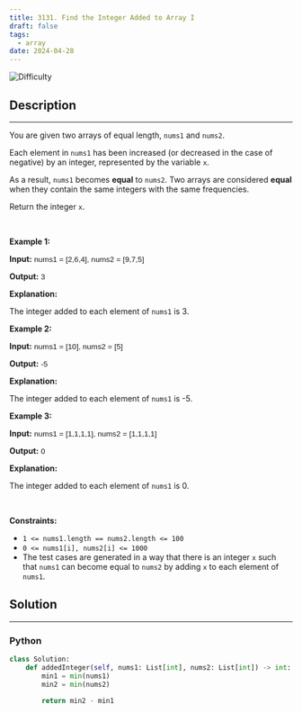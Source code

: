 ```yaml
---
title: 3131. Find the Integer Added to Array I
draft: false
tags: 
  - array
date: 2024-04-28
---
```


![Difficulty](https://img.shields.io/badge/Difficulty-Easy-blue.svg)

## Description

---
<p>You are given two arrays of equal length, <code>nums1</code> and <code>nums2</code>.</p>

<p>Each element in <code>nums1</code> has been increased (or decreased in the case of negative) by an integer, represented by the variable <code>x</code>.</p>

<p>As a result, <code>nums1</code> becomes <strong>equal</strong> to <code>nums2</code>. Two arrays are considered <strong>equal</strong> when they contain the same integers with the same frequencies.</p>

<p>Return the integer <code>x</code>.</p>

<p>&nbsp;</p>
<p><strong class="example">Example 1:</strong></p>

<div class="example-block">
<p><strong>Input:</strong> <span class="example-io" style="
    font-family: Menlo,sans-serif;
    font-size: 0.85rem;
">nums1 = [2,6,4], nums2 = [9,7,5]</span></p>

<p><strong>Output:</strong> <span class="example-io" style="
    font-family: Menlo,sans-serif;
    font-size: 0.85rem;
">3</span></p>

<p><strong>Explanation:</strong></p>

<p>The integer added to each element of <code>nums1</code> is 3.</p>
</div>

<p><strong class="example">Example 2:</strong></p>

<div class="example-block">
<p><strong>Input:</strong> <span class="example-io" style="
    font-family: Menlo,sans-serif;
    font-size: 0.85rem;
">nums1 = [10], nums2 = [5]</span></p>

<p><strong>Output:</strong> <span class="example-io" style="
    font-family: Menlo,sans-serif;
    font-size: 0.85rem;
">-5</span></p>

<p><strong>Explanation:</strong></p>

<p>The integer added to each element of <code>nums1</code> is -5.</p>
</div>

<p><strong class="example">Example 3:</strong></p>

<div class="example-block">
<p><strong>Input:</strong> <span class="example-io" style="
    font-family: Menlo,sans-serif;
    font-size: 0.85rem;
">nums1 = [1,1,1,1], nums2 = [1,1,1,1]</span></p>

<p><strong>Output:</strong> <span class="example-io" style="
    font-family: Menlo,sans-serif;
    font-size: 0.85rem;
">0</span></p>

<p><strong>Explanation:</strong></p>

<p>The integer added to each element of <code>nums1</code> is 0.</p>
</div>

<p>&nbsp;</p>
<p><strong>Constraints:</strong></p>

<ul>
	<li><code>1 &lt;= nums1.length == nums2.length &lt;= 100</code></li>
	<li><code>0 &lt;= nums1[i], nums2[i] &lt;= 1000</code></li>
	<li>The test cases are generated in a way that there is an integer <code>x</code> such that <code>nums1</code> can become equal to <code>nums2</code> by adding <code>x</code> to each element of <code>nums1</code>.</li>
</ul>


## Solution

---
### Python
``` py title='find-the-integer-added-to-array-i'
class Solution:
    def addedInteger(self, nums1: List[int], nums2: List[int]) -> int:
        min1 = min(nums1)
        min2 = min(nums2)
        
        return min2 - min1

```

